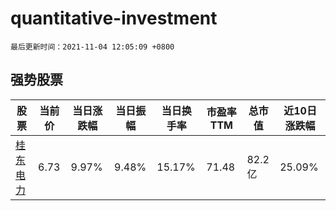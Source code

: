 # quantitative-investment

`最后更新时间：2021-11-04 12:05:09 +0800`

## 强势股票

|股票|当前价|当日涨跌幅|当日振幅|当日换手率|市盈率TTM|总市值|近10日涨跌幅|
|----|----|----|----|----|----|----|----|
|[桂东电力](https://xueqiu.com/S/SH600310)|6.73|9.97%|9.48%|15.17%|71.48|82.2亿|25.09%|
